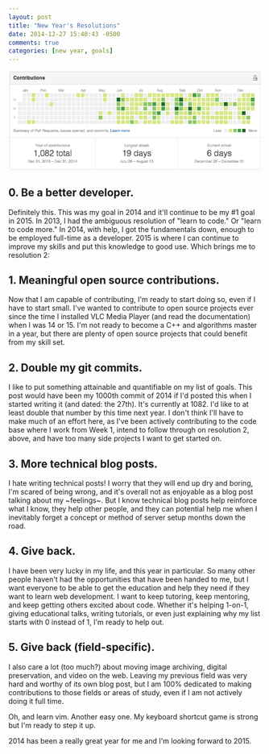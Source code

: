 ```yaml
---
layout: post
title: "New Year's Resolutions"
date: 2014-12-27 15:40:43 -0500
comments: true
categories: [new year, goals]
---
```


![git year](/images/gityear.png)

## 0. Be a better developer.

Definitely this. This was my goal in 2014 and it'll continue to be my #1 goal in 2015. In 2013, I had the ambiguous resolution of "learn to code." Or "learn to code more." In 2014, with help, I got the fundamentals down, enough to be employed full-time as a developer. 2015 is where I can continue to improve my skills and put this knowledge to good use. Which brings me to resolution 2:

## 1. Meaningful open source contributions.

Now that I am capable of contributing, I'm ready to start doing so, even if I have to start small. I've wanted to contribute to open source projects ever since the time I installed VLC Media Player (and read the documentation) when I was 14 or 15. I'm not ready to become a C++ and algorithms master in a year, but there are plenty of open source projects that could benefit from my skill set.

## 2. Double my git commits.

I like to put something attainable and quantifiable on my list of goals. This post would have been my 1000th commit of 2014 if I'd posted this when I started writing it (and dated: the 27th). It's currently at 1082. I'd like to at least double that number by this time next year. I don't think I'll have to make much of an effort here, as I've been actively contributing to the code base where I work from Week 1, intend to follow through on resolution 2, above, and have too many side projects I want to get started on.

## 3. More technical blog posts.

I hate writing technical posts! I worry that they will end up dry and boring, I'm scared of being wrong, and it's overall not as enjoyable as a blog post talking about my ~feelings~. But I know technical blog posts help reinforce what I know, they help other people, and they can potential help me when I inevitably forget a concept or method of server setup months down the road.

## 4. Give back.

I have been very lucky in my life, and this year in particular. So many other people haven't had the opportunities that have been handed to me, but I want everyone to be able to get the education and help they need if they want to learn web development. I want to keep tutoring, keep mentoring, and keep getting others excited about code. Whether it's helping 1-on-1, giving educational talks, writing tutorials, or even just explaining why my list starts with 0 instead of 1, I'm ready to help out.

## 5. Give back (field-specific).

I also care a lot (too much?) about moving image archiving, digital preservation, and video on the web. Leaving my previous field was very hard and worthy of its own blog post, but I am 100% dedicated to making contributions to those fields or areas of study, even if I am not actively doing it full time.

Oh, and learn vim. Another easy one. My keyboard shortcut game is strong but I'm ready to step it up.

2014 has been a really great year for me and I'm looking forward to 2015.